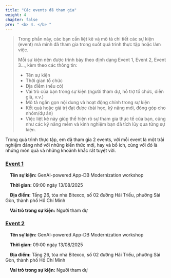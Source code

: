 ```yaml
---
title: "Các events đã tham gia"
weight: 4
chapter: false
pre: " <b> 4. </b> "
---
```


> Trong phần này, các bạn cần liệt kê và mô tả chi tiết các sự kiện (event) mà mình đã tham gia trong suốt quá trình thực tập hoặc làm việc.
>
> Mỗi sự kiện nên được trình bày theo định dạng Event 1, Event 2, Event 3…, kèm theo các thông tin:
>
> - Tên sự kiện
> - Thời gian tổ chức
> - Địa điểm (nếu có)
> - Vai trò của bạn trong sự kiện (người tham dự, hỗ trợ tổ chức, diễn giả, v.v.)
> - Mô tả ngắn gọn nội dung và hoạt động chính trong sự kiện
> - Kết quả hoặc giá trị đạt được (bài học, kỹ năng mới, đóng góp cho nhóm/dự án)
> - Việc liệt kê này giúp thể hiện rõ sự tham gia thực tế của bạn, cũng như các kỹ năng mềm và kinh nghiệm bạn đã tích lũy qua từng sự kiện.

Trong quá trình thực tập, em đã tham gia 2 events, với mỗi event là một trải nghiệm đáng nhớ với những kiến thức mới, hay và bổ ích, cùng với đó là nhứng món quà và những khoảnh khắc rất tuyệt vời.

### [Event 1](4.1-Event1/)

&emsp;**Tên sự kiện:** GenAI-powered App-DB Modernization workshop

&emsp;**Thời gian:** 09:00 ngày 13/08/2025

&emsp;**Địa điểm:** Tầng 26, tòa nhà Bitexco, số 02 đường Hải Triều, phường Sài Gòn, thành phố Hồ Chí Minh

&emsp;**Vai trò trong sự kiện:** Người tham dự

### [Event 2](4.2-Event2/)

&emsp;**Tên sự kiện:** GenAI-powered App-DB Modernization workshop

&emsp;**Thời gian:** 09:00 ngày 13/08/2025

&emsp;**Địa điểm:** Tầng 26, tòa nhà Bitexco, số 02 đường Hải Triều, phường Sài Gòn, thành phố Hồ Chí Minh

&emsp;**Vai trò trong sự kiện:** Người tham dự
